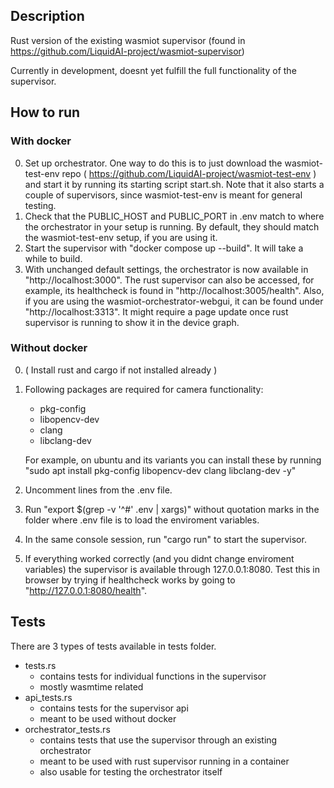 ## Description

Rust version of the existing wasmiot supervisor (found in https://github.com/LiquidAI-project/wasmiot-supervisor)

Currently in development, doesnt yet fulfill the full functionality of the supervisor.

## How to run

### With docker

0. Set up orchestrator. One way to do this is to just download the wasmiot-test-env repo ( https://github.com/LiquidAI-project/wasmiot-test-env ) and start it by running its starting script start.sh. Note that it also starts a couple of supervisors, since wasmiot-test-env is meant for general testing.
1. Check that the PUBLIC_HOST and PUBLIC_PORT in .env match to where the orchestrator in your setup is running. By default, they should match the wasmiot-test-env setup, if you are using it.
2. Start the supervisor with "docker compose up --build". It will take a while to build.
3. With unchanged default settings, the orchestrator is now available in "http://localhost:3000". The rust supervisor can also be accessed, for example, its healthcheck is found in "http://localhost:3005/health". Also, if you are using the wasmiot-orchestrator-webgui, it can be found under "http://localhost:3313". It might require a page update once rust supervisor is running to show it in the device graph.

### Without docker

0. ( Install rust and cargo if not installed already )
1. Following packages are required for camera functionality:
    - pkg-config 
    - libopencv-dev 
    - clang 
    - libclang-dev
    
    For example, on ubuntu and its variants you can install these by running "sudo apt install pkg-config libopencv-dev clang libclang-dev -y"
2. Uncomment lines from the .env file. 
3. Run "export $(grep -v '^#' .env | xargs)" without quotation marks in the folder where .env file is to load the enviroment variables.
4. In the same console session, run "cargo run" to start the supervisor.
5. If everything worked correctly (and you didnt change enviroment variables) the supervisor is available through 127.0.0.1:8080. Test this in browser by trying if healthcheck works by going to "http://127.0.0.1:8080/health".

## Tests

There are 3 types of tests available in tests folder.
- tests.rs 
    - contains tests for individual functions in the supervisor
    - mostly wasmtime related
- api_tests.rs 
    - contains tests for the supervisor api
    - meant to be used without docker
- orchestrator_tests.rs
    - contains tests that use the supervisor through an existing orchestrator
    - meant to be used with rust supervisor running in a container
    - also usable for testing the orchestrator itself